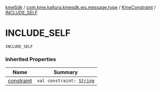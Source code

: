 [kmeSdk](../../index.md) / [com.kme.kaltura.kmesdk.ws.message.type](../index.md) / [KmeConstraint](index.md) / [INCLUDE_SELF](./-i-n-c-l-u-d-e_-s-e-l-f.md)

# INCLUDE_SELF

`INCLUDE_SELF`

### Inherited Properties

| Name | Summary |
|---|---|
| [constraint](constraint.md) | `val constraint: `[`String`](https://kotlinlang.org/api/latest/jvm/stdlib/kotlin/-string/index.html) |
